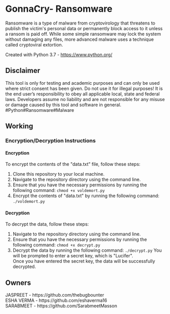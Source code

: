 <h1> GonnaCry- Ransomware </h1>
Ransomware is a type of malware from cryptovirology that threatens to publish the victim's personal data or permanently block access to it unless a ransom is paid off. While some simple ransomware may lock the system without damaging any files, more advanced malware uses a technique called cryptoviral extortion.

Created with
Python 3.7 - https://www.python.org/

<h2>Disclaimer</h2>
This tool is only for testing and academic purposes and can only be used where strict consent has been given. Do not use it for illegal purposes! It is the end user’s responsibility to obey all applicable local, state and federal laws. Developers assume no liability and are not responsible for any misuse or damage caused by this tool and software in general.
#Python#Ransomware#Malware

<h2> Working </h2>

<h3> Encryption/Decryption Instructions </h3>
<h4>Encryption</h4>
To encrypt the contents of the "data.txt" file, follow these steps:

1. Clone this repository to your local machine.
2. Navigate to the repository directory using the command line.
3. Ensure that you have the necessary permissions by running the following command:
`chmod +x voldemort.py`
4. Encrypt the contents of "data.txt" by running the following command:
`./voldemort.py`

<h4>Decryption</h4>
To decrypt the data, follow these steps:

1. Navigate to the repository directory using the command line.
2. Ensure that you have the necessary permissions by running the following command:
`chmod +x decrypt.py`
3. Decrypt the data by running the following command:
`./decrypt.py`
You will be prompted to enter a secret key, which is "Lucifer". <br>
Once you have entered the secret key, the data will be successfully decrypted.


<h2> Owners </h2>
JASPREET - https://github.com/thebugbounter <br>
ESHA VERMA - https://github.com/eshaverma16 <br>
SARABMEET - https://github.com/SarabmeetMasson
